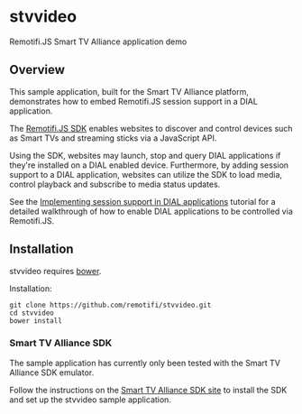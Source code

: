 stvvideo
========

Remotifi.JS Smart TV Alliance application demo

## Overview

This sample application, built for the Smart TV Alliance platform, demonstrates how to embed Remotifi.JS session support in a DIAL application. 

The [Remotifi.JS SDK](http://www.remotifi.com) enables websites to discover and control devices such as Smart TVs and streaming sticks via a JavaScript API. 

Using the SDK, websites may launch, stop and query DIAL applications if they're installed on a DIAL enabled device. Furthermore, by adding session support to a DIAL application, websites can utilize the SDK to load media, control playback and subscribe to media status updates.

See the [Implementing session support in DIAL applications](http://www.remotifi.com/docs/guide/dial) tutorial for a detailed walkthrough of how to enable DIAL applications to be controlled via Remotifi.JS. 

## Installation

stvvideo requires [bower](http://bower.io). 

Installation:

	git clone https://github.com/remotifi/stvvideo.git
	cd stvvideo
	bower install

### Smart TV Alliance SDK

The sample application has currently only been tested with the Smart TV Alliance SDK emulator. 

Follow the instructions on the [Smart TV Alliance SDK site](https://developers.smarttv-alliance.org/sdk-overview) to install the SDK and set up the stvvideo sample application.